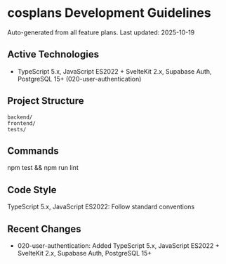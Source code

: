 # cosplans Development Guidelines

Auto-generated from all feature plans. Last updated: 2025-10-19

## Active Technologies
- TypeScript 5.x, JavaScript ES2022 + SvelteKit 2.x, Supabase Auth, PostgreSQL 15+ (020-user-authentication)

## Project Structure
```
backend/
frontend/
tests/
```

## Commands
npm test && npm run lint

## Code Style
TypeScript 5.x, JavaScript ES2022: Follow standard conventions

## Recent Changes
- 020-user-authentication: Added TypeScript 5.x, JavaScript ES2022 + SvelteKit 2.x, Supabase Auth, PostgreSQL 15+

<!-- MANUAL ADDITIONS START -->
<!-- MANUAL ADDITIONS END -->

